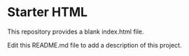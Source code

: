 # Starter HTML
This repository provides a blank index.html file. 

Edit this README.md file to add a description of this project.
